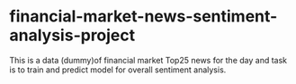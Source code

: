 # financial-market-news-sentiment-analysis-project
This is a data (dummy)of financial market Top25 news for the day and task is to train and predict model for overall sentiment analysis.
